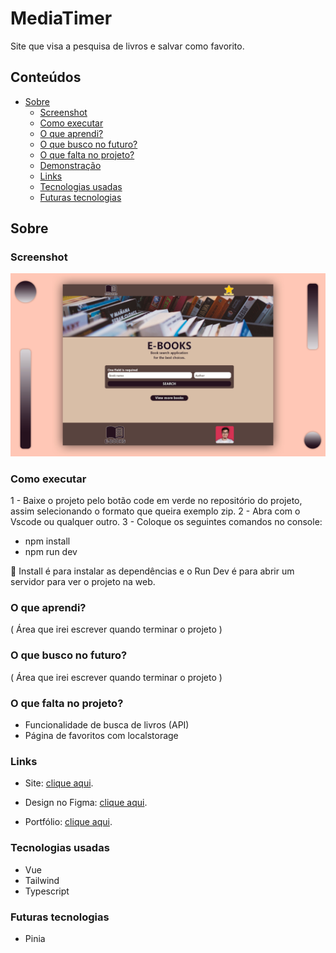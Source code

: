 # MediaTimer

 Site que visa a pesquisa de livros e salvar como favorito.

## Conteúdos

- [Sobre](#Sobre)
  - [Screenshot](#screenshot)
  - [Como executar](#Como-executar)
  - [O que aprendi?](#O-que-aprendi?)
  - [O que busco no futuro?](#O-que-busco-no-futuro?)
  - [O que falta no projeto?](#O-que-falta-no-projeto?)
  - [Demonstração](#demonstração)
  - [Links](#links)
  - [Tecnologias usadas](#Tecnologias-usadas)
  - [Futuras tecnologias](#Futuras-tecnologias)

## Sobre

### Screenshot

![](./src/assets/images/screenshot.jpg)

### Como executar 

1 - Baixe o projeto pelo botão code em verde no repositório do projeto, assim selecionando o formato que queira exemplo zip.
2 - Abra com o Vscode ou qualquer outro.
3 - Coloque os seguintes comandos no console:

- npm install
- npm run dev

🚨 Install é para instalar as dependências e o Run Dev é para abrir um servidor para ver o projeto na web.

### O que aprendi?

 ( Área que irei escrever quando terminar o projeto )

### O que busco no futuro?

  ( Área que irei escrever quando terminar o projeto )

### O que falta no projeto?

- Funcionalidade de busca de livros (API)
- Página de favoritos com localstorage

### Links

- Site: [clique aqui](e-books-web.vercel.app).

- Design no Figma: [clique aqui](https://www.figma.com/file/GrGuOJvXLsZbMAGJY7DkIS/e-books?type=design&node-id=17%3A57&t=DfOwYh2vKz9SXIGF-1).

- Portfólio: [clique aqui](https://henriqueamascarin.vercel.app).

### Tecnologias usadas

- Vue
- Tailwind
- Typescript

### Futuras tecnologias

- Pinia
